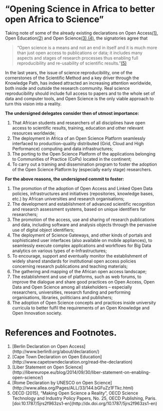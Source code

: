 # “Opening Science in Africa to better open Africa to Science”

Taking note of some of the already existing declarations on Open Access<a href="#Open-Access">(1)</a>, Open Education<a href="#2">(2)</a> and Open Science<a href="#3">(3)</a>,<a href="#4">(4)</a>, the signatories agree that

> “Open science is a means and not an end in itself and it is much more than just open access to publications or data; it includes many aspects and stages of research processes thus enabling full reproducibility and re-usability of scientific results.”<a href="#5">(5)</a>

In the last years, the issue of science reproducibility, one of the cornerstones of the Scientific Method and a key driver through the Knowledge Path, has indeed attracted an increasing attention worldwide, both inside and outside the research community. Real science reproducibility should include full access to papers and to the whole set of data and computer tools, and Open Science is the only viable approach to turn this vision into a reality.

**The undersigned delegates consider then of utmost importance:**

  1. That African students and researchers of all disciplines have open access to scientific results, training, education and other relevant resources worldwide;
  1. The deployment in Africa of an Open Science Platform seamlessly interfaced to production-quality distributed (Grid, Cloud and High Performance) computing and data infrastructures;
  1. The porting to the Open Science Platform of the applications belonging to Communities of Practice (CoPs) located in the continent;
  1. To carry out a training and dissemination program to foster the adoption of the Open Science Platform by (especially early stage) researchers.

**For the above reasons, the undersigned commit to foster:**

  1. The promotion of the adoption of Open Access and Linked Open Data policies, infrastructures and initiatives (repositories, knowledge bases, etc.) by African universities and research organisations;
  2. The development and establishment of advanced scientific recognition and research assessment systems, based on unique identifiers for researchers;
  3. The promotion of the access, use and sharing of research publications and data, including software and analysis objects through the pervasive use of digital object identifiers;
  4. The deployment of Science Gateways, and other kinds of portals and sophisticated user interfaces (also available on mobile appliances), to seamlessly execute complex applications and workflows for Big Data analytics on various types of e-Infrastructures;
  5. To encourage, support and eventually monitor the establishment of widely shared standards for institutional open access policies concerning research publications and teaching materials;
  6. The gathering and mapping of the African open access landscape;
  7. The establishment and use of platforms, such as web forums, to improve the dialogue and share good practices on Open Access, Open Data and Open Science among all stakeholders – especially researchers, universities, research funding and performing organisations, libraries, politicians and publishers;
  8. The adoption of Open Science concepts and practices inside university curricula to better fulfil the requirements of an Open Knowledge and Open Innovation society.



# References and Footnotes.

<ol>
  <li id="Open-Access"> [Berlin Declaration on Open Access](http://www.berlin9.org/about/declaration/)</li>
  <li id="2"> [Cape Town Declaration on Open Education](http://www.capetowndeclaration.org/read-the-declaration)</li>
  <li id="3"> [Liber Statement on Open Science](http://libereurope.eu/blog/2014/09/30/liber-statement-on-enabling-open-science/) </li>
  <li id="4"> [Rome Declaration by UNESCO on Open Science](http://www.allea.org/Pages/ALL/33/144.bGFuZz1FTkc.html)</li>
  <li id="5"> OECD (2015), “Making Open Science a Reality”, OECD Science Technology and Industry Policy Papers, No. 25, OECD Publishing, Paris. [doi:10.1787/5jrs2f963zs1-en](http://dx.doi.org/10.1787/5jrs2f963zs1-en)</li>
</ol>
